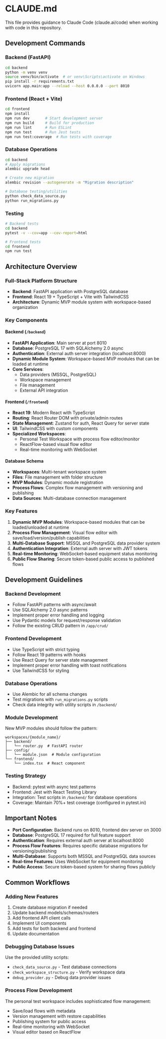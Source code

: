# CLAUDE.md

This file provides guidance to Claude Code (claude.ai/code) when working with code in this repository.

## Development Commands

### Backend (FastAPI)
```bash
cd backend
python -m venv venv
source venv/bin/activate  # or venv\Scripts\activate on Windows
pip install -r requirements.txt
uvicorn app.main:app --reload --host 0.0.0.0 --port 8010
```

### Frontend (React + Vite)
```bash
cd frontend
npm install
npm run dev       # Start development server
npm run build     # Build for production
npm run lint      # Run ESLint
npm run test      # Run Jest tests
npm run test:coverage  # Run tests with coverage
```

### Database Operations
```bash
cd backend
# Apply migrations
alembic upgrade head

# Create new migration
alembic revision --autogenerate -m "Migration description"

# Database testing/utilities
python check_data_source.py
python run_migrations.py
```

### Testing
```bash
# Backend tests
cd backend
pytest -v --cov=app --cov-report=html

# Frontend tests
cd frontend
npm run test
```

## Architecture Overview

### Full-Stack Platform Structure
- **Backend**: FastAPI application with PostgreSQL database
- **Frontend**: React 19 + TypeScript + Vite with TailwindCSS
- **Architecture**: Dynamic MVP module system with workspace-based organization

### Key Components

#### Backend (`/backend`)
- **FastAPI Application**: Main server at port 8010
- **Database**: PostgreSQL 17 with SQLAlchemy 2.0 async
- **Authentication**: External auth server integration (localhost:8000)
- **Dynamic Module System**: Workspace-based MVP modules that can be loaded at runtime
- **Core Services**: 
  - Data providers (MSSQL, PostgreSQL)
  - Workspace management
  - File management
  - External API integration

#### Frontend (`/frontend`)
- **React 19**: Modern React with TypeScript
- **Routing**: React Router DOM with private/admin routes
- **State Management**: Zustand for auth, React Query for server state
- **UI**: TailwindCSS with custom components
- **Specialized Workspaces**: 
  - Personal Test Workspace with process flow editor/monitor
  - ReactFlow-based visual flow editor
  - Real-time monitoring with WebSocket

#### Database Schema
- **Workspaces**: Multi-tenant workspace system
- **Files**: File management with folder structure
- **MVP Modules**: Dynamic module registration
- **Process Flows**: Complex flow management with versioning and publishing
- **Data Sources**: Multi-database connection management

### Key Features
1. **Dynamic MVP Modules**: Workspace-based modules that can be loaded/unloaded at runtime
2. **Process Flow Management**: Visual flow editor with save/load/version/publish capabilities
3. **Multi-Database Support**: MSSQL and PostgreSQL data provider system
4. **Authentication Integration**: External auth server with JWT tokens
5. **Real-time Monitoring**: WebSocket-based equipment status monitoring
6. **Public Flow Sharing**: Secure token-based public access to published flows

## Development Guidelines

### Backend Development
- Follow FastAPI patterns with async/await
- Use SQLAlchemy 2.0 async patterns
- Implement proper error handling and logging
- Use Pydantic models for request/response validation
- Follow the existing CRUD pattern in `/app/crud/`

### Frontend Development
- Use TypeScript with strict typing
- Follow React 19 patterns with hooks
- Use React Query for server state management
- Implement proper error handling with toast notifications
- Use TailwindCSS for styling

### Database Operations
- Use Alembic for all schema changes
- Test migrations with `run_migrations.py` scripts
- Check data integrity with utility scripts in `/backend/`

### Module Development
New MVP modules should follow the pattern:
```
workspaces/{module_name}/
├── backend/
│   └── router.py  # FastAPI router
├── config/
│   └── module.json  # Module configuration
└── frontend/
    └── index.tsx  # React component
```

### Testing Strategy
- Backend: pytest with async test patterns
- Frontend: Jest with React Testing Library
- Integration: Test scripts in `/backend/` for database operations
- Coverage: Maintain 70%+ test coverage (configured in pytest.ini)

## Important Notes

- **Port Configuration**: Backend runs on 8010, frontend dev server on 3000
- **Database**: PostgreSQL 17 required for full feature support
- **Authentication**: Requires external auth server at localhost:8000
- **Process Flow Features**: Requires specific database migrations for versioning/publishing
- **Multi-Database**: Supports both MSSQL and PostgreSQL data sources
- **Real-time Features**: Uses WebSocket for equipment monitoring
- **Public Access**: Secure token-based system for sharing flows publicly

## Common Workflows

### Adding New Features
1. Create database migration if needed
2. Update backend models/schemas/routers
3. Add frontend API client calls
4. Implement UI components
5. Add tests for both backend and frontend
6. Update documentation

### Debugging Database Issues
Use the provided utility scripts:
- `check_data_source.py` - Test database connections
- `check_workspace_structure.py` - Verify workspace data
- `debug_provider.py` - Debug data provider issues

### Process Flow Development
The personal test workspace includes sophisticated flow management:
- Save/load flows with metadata
- Version management with restore capabilities
- Publishing system for public access
- Real-time monitoring with WebSocket
- Visual editor based on ReactFlow